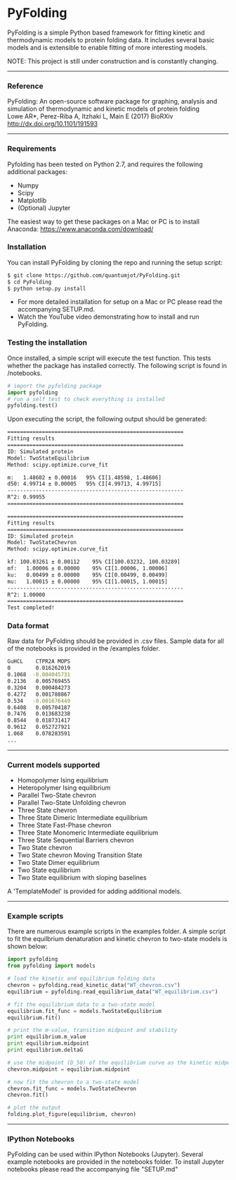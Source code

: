 # PyFolding


PyFolding is a simple Python based framework for fitting kinetic and thermodynamic models to
protein folding data.  It includes several basic models and is extensible to enable fitting
of more interesting models.

NOTE: This project is still under construction and is constantly changing.

---
### Reference

PyFolding: An open-source software package for graphing, analysis and simulation of thermodynamic and kinetic models of protein folding  
Lowe AR*, Perez-Riba A, Itzhaki L, Main E
(2017) BioRXiv
http://dx.doi.org/10.1101/191593

---

### Requirements

Pyfolding has been tested on Python 2.7, and requires the following additional packages:
+ Numpy
+ Scipy
+ Matplotlib
+ (Optional) Jupyter

The easiest way to get these packages on a Mac or PC is to install Anaconda:
https://www.anaconda.com/download/


### Installation

You can install PyFolding by cloning the repo and running the setup script:
```sh
$ git clone https://github.com/quantumjot/PyFolding.git
$ cd PyFolding
$ python setup.py install
```

+ For more detailed installation for setup on a Mac or PC please read the accompanying SETUP.md.
+ Watch the YouTube video demonstrating how to install and run PyFolding.

### Testing the installation

Once installed, a simple script will execute the test function. This tests
whether the package has installed correctly.  The following script is found in /notebooks.

```python
# import the pyfolding package
import pyfolding
# run a self test to check everything is installed
pyfolding.test()
```

Upon executing the script, the following output should be generated:

```sh
========================================================
Fitting results
========================================================
ID: Simulated protein
Model: TwoStateEquilibrium
Method: scipy.optimize.curve_fit

m:   1.48602 ± 0.00016   95% CI[1.48598, 1.48606]
d50: 4.99714 ± 0.00005   95% CI[4.99713, 4.99715]
--------------------------------------------------------
R^2: 0.99955
========================================================

========================================================
Fitting results
========================================================
ID: Simulated protein
Model: TwoStateChevron
Method: scipy.optimize.curve_fit

kf: 100.03261 ± 0.00112    95% CI[100.03232, 100.03289]
mf:   1.00006 ± 0.00000    95% CI[1.00006, 1.00006]
ku:   0.00499 ± 0.00000    95% CI[0.00499, 0.00499]
mu:   1.00015 ± 0.00000    95% CI[1.00015, 1.00015]
--------------------------------------------------------
R^2: 1.00000
========================================================
Test completed!
```

### Data format

Raw data for PyFolding should be provided in .csv files. Sample data for all of the notebooks is provided in the /examples folder.

```sh
GuHCL    CTPR2A MOPS
0        0.016262019
0.1068  -0.004045731
0.2136   0.005769455
0.3204   0.000484273
0.4272   0.001788867
0.534   -0.001676449
0.6408   0.005704187
0.7476   0.013683238
0.8544   0.018731417
0.9612   0.052727921
1.068    0.078283591
...
```

---

### Current models supported

+ Homopolymer Ising equilibrium
+ Heteropolymer Ising equilibrium
+ Parallel Two-State chevron
+ Parallel Two-State Unfolding chevron
+ Three State chevron
+ Three State Dimeric Intermediate equilibrium
+ Three State Fast-Phase chevron
+ Three State Monomeric Intermediate equilibrium
+ Three State Sequential Barriers chevron
+ Two State chevron
+ Two State chevron Moving Transition State
+ Two State Dimer equilibrium
+ Two State equilibrium
+ Two State equilibrium with sloping baselines

A 'TemplateModel' is provided for adding additional models.

---
### Example scripts

There are numerous example scripts in the examples folder. A simple script to
fit the equilbrium denaturation and kinetic chevron to two-state models is
shown below:

```python
import pyfolding
from pyfolding import models

# load the kinetic and equilibrium folding data
chevron = pyfolding.read_kinetic_data("WT_chevron.csv")
equilibrium = pyfolding.read_equilibrium_data("WT_equilibrium.csv")

# fit the equilibrium data to a two-state model
equilibrium.fit_func = models.TwoStateEquilibrium
equilibrium.fit()

# print the m-value, transition midpoint and stability
print equilibrium.m_value
print equilibrium.midpoint
print equilibrium.deltaG

# use the midpoint (D_50) of the equilibrium curve as the kinetic midpoint
chevron.midpoint = equilibrium.midpoint

# now fit the chevron to a two-state model
chevron.fit_func = models.TwoStateChevron
chevron.fit()

# plot the output
folding.plot_figure(equilibrium, chevron)
```

---
### IPython Notebooks

PyFolding can be used within IPython Notebooks (Jupyter). Several example notebooks are provided in the notebooks folder.
To install Jupyter notebooks please read the accompanying file "SETUP.md"
